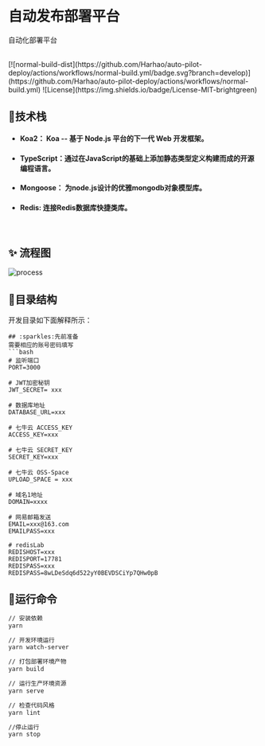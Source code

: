 # 自动发布部署平台
自动化部署平台


<br>
[![normal-build-dist](https://github.com/Harhao/auto-pilot-deploy/actions/workflows/normal-build.yml/badge.svg?branch=develop)](https://github.com/Harhao/auto-pilot-deploy/actions/workflows/normal-build.yml)
![License](https://img.shields.io/badge/License-MIT-brightgreen)

<br>

## :tada:技术栈

- #### Koa2： Koa -- 基于 Node.js 平台的下一代 Web 开发框架。
- #### TypeScript：通过在JavaScript的基础上添加静态类型定义构建而成的开源编程语言。
- #### Mongoose： 为node.js设计的优雅mongodb对象模型库。
- #### Redis: 连接Redis数据库快捷类库。

<br>

## :sparkles: 流程图
![process](https://user-images.githubusercontent.com/15929863/120813982-0200ec00-c581-11eb-9c60-8cece349c33c.png)

## :memo:目录结构

开发目录如下面解释所示：
```
## :sparkles:先前准备
需要相应的账号密码填写
```bash
# 监听端口
PORT=3000

# JWT加密秘钥
JWT_SECRET= xxx

# 数据库地址
DATABASE_URL=xxx

# 七牛云 ACCESS_KEY
ACCESS_KEY=xxx

# 七牛云 SECRET_KEY 
SECRET_KEY=xxx

# 七牛云 OSS-Space
UPLOAD_SPACE = xxx

# 域名1地址
DOMAIN=xxxx

# 网易邮箱发送
EMAIL=xxx@163.com
EMAILPASS=xxx

# redisLab
REDISHOST=xxx
REDISPORT=17781
REDISPASS=xxx
REDISPASS=8wLDeSdq6d522yY0BEVDSCiYp7QHw0pB
```
## :rocket:运行命令

```bash
// 安装依赖
yarn

// 开发环境运行
yarn watch-server

// 打包部署环境产物
yarn build

// 运行生产环境资源
yarn serve

// 检查代码风格
yarn lint

//停止运行
yarn stop
```
